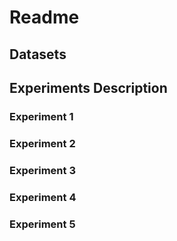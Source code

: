 # Readme
## Datasets
## Experiments Description

### Experiment 1
### Experiment 2
### Experiment 3
### Experiment 4
### Experiment 5